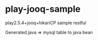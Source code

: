 # play-jooq-sample

play2.5.4+jooq+hikariCP  sample restful

Generated.java => mysql table to java bean
